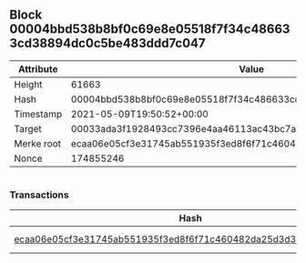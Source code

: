 ## Block 00004bbd538b8bf0c69e8e05518f7f34c486633cd38894dc0c5be483ddd7c047

Attribute | Value
--- | ---
Height | 61663
Hash | 00004bbd538b8bf0c69e8e05518f7f34c486633cd38894dc0c5be483ddd7c047
Timestamp | 2021-05-09T19:50:52+00:00
Target | 00033ada3f1928493cc7396e4aa46113ac43bc7ac52aab5d08e3934913716f64
Merke root | ecaa06e05cf3e31745ab551935f3ed8f6f71c460482da25d3d38fe7a15ec735b
Nonce | 174855246

```

```

### Transactions

Hash | Amount
--- | ---
[ecaa06e05cf3e31745ab551935f3ed8f6f71c460482da25d3d38fe7a15ec735b](ecaa06e05cf3e31745ab551935f3ed8f6f71c460482da25d3d38fe7a15ec735b.md) | 10.00000000 SKEPTI 
